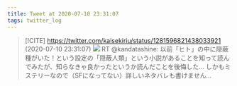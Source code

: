 ```yaml
---
title: Tweet at 2020-07-10 23:31:07
tags: twitter_log
---
```


> [!CITE] https://twitter.com/kaisekiriu/status/1281596821438033921 (2020-07-10 23:31:07)
> ![](https://twitter.com/kaisekiriu/status/1281596821438033921)
> RT @kandatashine: 以前「ヒト」の中に隠蔽種がいた！という設定の「隠蔽人類」という小説があることを知って読んでみたが、知らなきゃ良かったというか読んだことを後悔した…
> しかもミステリーなので（SFになってない）詳しいネタバレも書けません…

